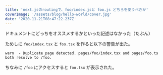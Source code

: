 ```yaml
---
title: 'next.jsのroutingで、foo/index.jsと foo.js どちらを使うべきか'
coverImage: '/assets/blog/hello-world/cover.jpg'
date: '2020-11-21T08:47:22.237Z'
---
```



ドキュメントにどっちをオススメするかといった記述はなかった（たぶん）

ためしに `foo/index.tsx` と `foo.tsx` を作ると以下の警告が出た。

```
warn  - Duplicate page detected. pages/foo/index.tsx and pages/foo.ts both resolve to /foo.
```

ちなみに `/foo` にアクセスすると `foo.tsx` が表示された。
